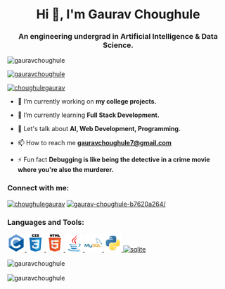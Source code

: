 <h1 align="center">Hi 👋, I'm Gaurav Choughule</h1>
<h3 align="center">An engineering undergrad in Artificial Intelligence & Data Science.</h3>

<p align="left"> <img src="https://komarev.com/ghpvc/?username=gauravchoughule&label=Profile%20views&color=0e75b6&style=flat" alt="gauravchoughule" /> </p>

<p align="left"> <a href="https://github.com/ryo-ma/github-profile-trophy"><img src="https://github-profile-trophy.vercel.app/?username=gauravchoughule" alt="gauravchoughule" /></a> </p>

<p align="left"> <a href="https://twitter.com/choughulegaurav" target="blank"><img src="https://img.shields.io/twitter/follow/choughulegaurav?logo=twitter&style=for-the-badge" alt="choughulegaurav" /></a> </p>

- 🔭 I’m currently working on **my college projects.**

- 🌱 I’m currently learning **Full Stack Development.**

- 💬 Let's talk about **AI, Web Development, Programming.**

- 📫 How to reach me **gauravchoughule7@gmail.com**

- ⚡ Fun fact **Debugging is like being the detective in a crime movie where you're also the murderer.**

<h3 align="left">Connect with me:</h3>
<p align="left">
<a href="https://twitter.com/choughulegaurav" target="blank"><img align="center" src="https://raw.githubusercontent.com/rahuldkjain/github-profile-readme-generator/master/src/images/icons/Social/twitter.svg" alt="choughulegaurav" height="30" width="40" /></a>
<a href="https://linkedin.com/in/gaurav-choughule-b7620a264/" target="blank"><img align="center" src="https://raw.githubusercontent.com/rahuldkjain/github-profile-readme-generator/master/src/images/icons/Social/linked-in-alt.svg" alt="gaurav-choughule-b7620a264/" height="30" width="40" /></a>
</p>

<h3 align="left">Languages and Tools:</h3>
<p align="left"> <a href="https://www.cprogramming.com/" target="_blank" rel="noreferrer"> <img src="https://raw.githubusercontent.com/devicons/devicon/master/icons/c/c-original.svg" alt="c" width="40" height="40"/> </a> <a href="https://www.w3schools.com/css/" target="_blank" rel="noreferrer"> <img src="https://raw.githubusercontent.com/devicons/devicon/master/icons/css3/css3-original-wordmark.svg" alt="css3" width="40" height="40"/> </a> <a href="https://www.w3.org/html/" target="_blank" rel="noreferrer"> <img src="https://raw.githubusercontent.com/devicons/devicon/master/icons/html5/html5-original-wordmark.svg" alt="html5" width="40" height="40"/> </a> <a href="https://www.java.com" target="_blank" rel="noreferrer"> <img src="https://raw.githubusercontent.com/devicons/devicon/master/icons/java/java-original.svg" alt="java" width="40" height="40"/> </a> <a href="https://www.mysql.com/" target="_blank" rel="noreferrer"> <img src="https://raw.githubusercontent.com/devicons/devicon/master/icons/mysql/mysql-original-wordmark.svg" alt="mysql" width="40" height="40"/> </a> <a href="https://www.python.org" target="_blank" rel="noreferrer"> <img src="https://raw.githubusercontent.com/devicons/devicon/master/icons/python/python-original.svg" alt="python" width="40" height="40"/> </a> <a href="https://www.sqlite.org/" target="_blank" rel="noreferrer"> <img src="https://www.vectorlogo.zone/logos/sqlite/sqlite-icon.svg" alt="sqlite" width="40" height="40"/> </a> </p>

<p><img align="center" src="https://github-readme-stats.vercel.app/api/top-langs?username=gauravchoughule&show_icons=true&locale=en&layout=compact" alt="gauravchoughule" /></p>

<p><img align="center" src="https://github-readme-streak-stats.herokuapp.com/?user=gauravchoughule&" alt="gauravchoughule" /></p>
